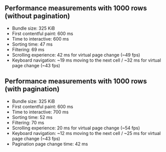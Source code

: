 ## Performance measurements with 1000 rows (without pagination)

- Bundle size: 325 KiB
- First contentful paint: 600 ms
- Time to interactive: 600 ms
- Sorting time: 47 ms
- Filtering: 69 ms
- Scrolling experience: 42 ms for virtual page change (~49 fps)
- Keyboard navigation: ~19 ms moving to the next cell / ~32 ms for virtual page change (~43 fps)

## Performance measurements with 1000 rows (with pagination)

- Bundle size: 325 KiB
- First contentful paint: 600 ms
- Time to interactive: 700 ms
- Sorting time: 52 ms
- Filtering: 70 ms
- Scrolling experience: 20 ms for virtual page change (~54 fps)
- Keyboard navigation: ~12 ms moving to the next cell / ~25 ms for virtual page change (~43 fps)
- Pagination page change time: 42 ms